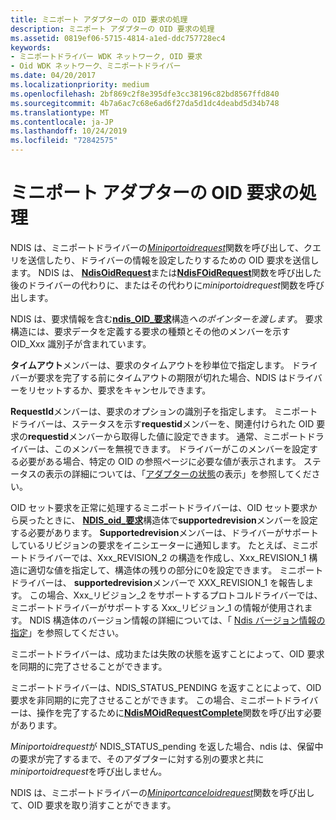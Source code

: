 ```yaml
---
title: ミニポート アダプターの OID 要求の処理
description: ミニポート アダプターの OID 要求の処理
ms.assetid: 0819ef06-5715-4814-a1ed-ddc757728ec4
keywords:
- ミニポートドライバー WDK ネットワーク, OID 要求
- Oid WDK ネットワーク、ミニポートドライバー
ms.date: 04/20/2017
ms.localizationpriority: medium
ms.openlocfilehash: 2bf869c2f8e395dfe3cc38196c82bd8567ffd840
ms.sourcegitcommit: 4b7a6ac7c68e6ad6f27da5d1dc4deabd5d34b748
ms.translationtype: MT
ms.contentlocale: ja-JP
ms.lasthandoff: 10/24/2019
ms.locfileid: "72842575"
---
```

# <a name="handling-oid-requests-in-a-miniport-adapter"></a>ミニポート アダプターの OID 要求の処理





NDIS は、ミニポートドライバーの[*Miniportoidrequest*](https://docs.microsoft.com/windows-hardware/drivers/ddi/ndis/nc-ndis-miniport_oid_request)関数を呼び出して、クエリを送信したり、ドライバーの情報を設定したりするための OID 要求を送信します。 NDIS は、 [**NdisOidRequest**](https://docs.microsoft.com/windows-hardware/drivers/ddi/ndis/nf-ndis-ndisoidrequest)または[**NdisFOidRequest**](https://docs.microsoft.com/windows-hardware/drivers/ddi/ndis/nf-ndis-ndisfoidrequest)関数を呼び出した後のドライバーの代わりに、またはその代わりに*miniportoidrequest*関数を呼び出します。

NDIS は、要求情報を含む[**ndis\_OID\_要求**](https://docs.microsoft.com/windows-hardware/drivers/ddi/ndis/ns-ndis-_ndis_oid_request)構造*へのポインターを渡します*。 要求構造には、要求データを定義する要求の種類とその他のメンバーを示す OID\_Xxx 識別子が含まれています。

**タイムアウト**メンバーは、要求のタイムアウトを秒単位で指定します。 ドライバーが要求を完了する前にタイムアウトの期限が切れた場合、NDIS はドライバーをリセットするか、要求をキャンセルできます。

**RequestId**メンバーは、要求のオプションの識別子を指定します。 ミニポートドライバーは、ステータスを示す**requestid**メンバーを、関連付けられた OID 要求の**requestid**メンバーから取得した値に設定できます。 通常、ミニポートドライバーは、このメンバーを無視できます。 ドライバーがこのメンバーを設定する必要がある場合、特定の OID の参照ページに必要な値が表示されます。 ステータスの表示の詳細については、「[アダプターの状態](miniport-adapter-status-indications.md)の表示」を参照してください。

OID セット要求を正常に処理するミニポートドライバーは、OID セット要求から戻ったときに、 [**NDIS\_oid\_要求**](https://docs.microsoft.com/windows-hardware/drivers/ddi/ndis/ns-ndis-_ndis_oid_request)構造体で**supportedrevision**メンバーを設定する必要があります。 **Supportedrevision**メンバーは、ドライバーがサポートしているリビジョンの要求をイニシエーターに通知します。 たとえば、ミニポートドライバーでは、Xxx\_REVISION\_2 の構造を作成し、Xxx\_REVISION\_1 構造に適切な値を指定して、構造体の残りの部分に0を設定できます。 ミニポートドライバーは、 **supportedrevision**メンバーで XXX\_REVISION\_1 を報告します。 この場合、Xxx\_リビジョン\_2 をサポートするプロトコルドライバーでは、ミニポートドライバーがサポートする Xxx\_リビジョン\_1 の情報が使用されます。 NDIS 構造体のバージョン情報の詳細については、「 [Ndis バージョン情報の指定](specifying-ndis-version-information.md)」を参照してください。

ミニポートドライバーは、成功または失敗の状態を返すことによって、OID 要求を同期的に完了させることができます。

ミニポートドライバーは、NDIS\_STATUS\_PENDING を返すことによって、OID 要求を非同期的に完了させることができます。 この場合、ミニポートドライバーは、操作を完了するために[**NdisMOidRequestComplete**](https://docs.microsoft.com/windows-hardware/drivers/ddi/ndis/nf-ndis-ndismoidrequestcomplete)関数を呼び出す必要があります。

*Miniportoidrequest*が NDIS\_STATUS\_pending を返した場合、ndis は、保留中の要求が完了するまで、そのアダプターに対する別の要求と共に*miniportoidrequest*を呼び出しません。

NDIS は、ミニポートドライバーの[*Miniportcanceloidrequest*](https://docs.microsoft.com/windows-hardware/drivers/ddi/ndis/nc-ndis-miniport_cancel_oid_request)関数を呼び出して、OID 要求を取り消すことができます。

 

 





